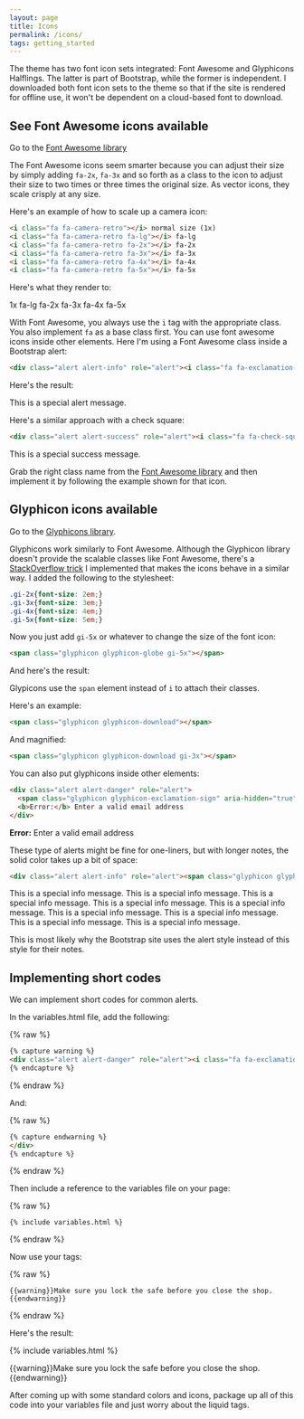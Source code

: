 ```yaml
---
layout: page
title: Icons
permalink: /icons/
tags: getting_started
---
```


The theme has two font icon sets integrated: Font Awesome and Glyphicons Halflings. The latter is part of Bootstrap, while the former is independent. I downloaded both font icon sets to the theme so that if the site is rendered for offline use, it won't be dependent on a cloud-based font to download.

## See Font Awesome icons available

Go to the [Font Awesome library](http://fortawesome.github.io/Font-Awesome/icons/)

The Font Awesome icons seem smarter because you can adjust their size by simply adding `fa-2x`, `fa-3x` and so forth as a class to the icon to adjust their size to two times or three times the original size. As vector icons, they scale crisply at any size.

Here's an example of how to scale up a camera icon:

```html
<i class="fa fa-camera-retro"></i> normal size (1x)
<i class="fa fa-camera-retro fa-lg"></i> fa-lg
<i class="fa fa-camera-retro fa-2x"></i> fa-2x
<i class="fa fa-camera-retro fa-3x"></i> fa-3x
<i class="fa fa-camera-retro fa-4x"></i> fa-4x
<i class="fa fa-camera-retro fa-5x"></i> fa-5x
```

Here's what they render to:

<i class="fa fa-camera-retro"></i> 1x
<i class="fa fa-camera-retro fa-lg"></i> fa-lg
<i class="fa fa-camera-retro fa-2x"></i> fa-2x
<i class="fa fa-camera-retro fa-3x"></i> fa-3x
<i class="fa fa-camera-retro fa-4x"></i> fa-4x
<i class="fa fa-camera-retro fa-5x"></i> fa-5x

With Font Awesome, you always use the `i` tag with the appropriate class. You also implement `fa` as a base class first. You can use font awesome icons inside other elements. Here I'm using a Font Awesome class inside a Bootstrap alert:

```html
<div class="alert alert-info" role="alert"><i class="fa fa-exclamation-circle fa-lg"></i> This is a special alert message.</div>
```

Here's the result:

<div class="alert alert-info" role="alert"><i class="fa fa-exclamation-circle fa-lg"></i> This is a special alert message.</div>

Here's a similar approach with a check square:

```html
<div class="alert alert-success" role="alert"><i class="fa fa-check-square-o fa-lg"></i> This is a special success message.</div>
```

<div class="alert alert-success" role="alert"><i class="fa fa-check-square-o fa-lg"></i> This is a special success message.</div>


Grab the right class name from the [Font Awesome library](http://fortawesome.github.io/Font-Awesome/icons/) and then implement it by following the example shown for that icon.


## Glyphicon icons available

Go to the [Glyphicons library](http://getbootstrap.com/components/#glyphicons). 

Glyphicons work similarly to Font Awesome. Although the Glyphicon library doesn't provide the scalable classes like Font Awesome, there's a [StackOverflow trick](http://stackoverflow.com/questions/24960201/how-do-i-make-glyphicons-bigger-change-size) I implemented that makes the icons behave in a similar way. I added the following to the stylesheet:

```css
.gi-2x{font-size: 2em;}
.gi-3x{font-size: 3em;}
.gi-4x{font-size: 4em;}
.gi-5x{font-size: 5em;}
```

Now you just add `gi-5x` or whatever to change the size of the font icon:

```html
<span class="glyphicon glyphicon-globe gi-5x"></span>
```

And here's the result:

<span class="glyphicon glyphicon-globe gi-5x"></span>

Glypicons use the `span` element instead of `i` to attach their classes. 

Here's an example:

```html
<span class="glyphicon glyphicon-download"></span>
```

<span class="glyphicon glyphicon-download"></span>

And magnified:

```html
<span class="glyphicon glyphicon-download gi-3x"></span>
```

<span class="glyphicon glyphicon-download gi-3x"></span>

You can also put glyphicons inside other elements:

```html
<div class="alert alert-danger" role="alert">
  <span class="glyphicon glyphicon-exclamation-sign" aria-hidden="true"></span>
  <b>Error:</b> Enter a valid email address
</div>
```

<div class="alert alert-danger" role="alert">
  <span class="glyphicon glyphicon-exclamation-sign" aria-hidden="true"></span>
  <b>Error:</b> Enter a valid email address
</div>

These type of alerts might be fine for one-liners, but with longer notes, the solid color takes up a bit of space:

```html
<div class="alert alert-info" role="alert"><span class="glyphicon glyphicon-question-sign"></span> This is a special info message. This is a special info message. This is a special info message. This is a special info message. This is a special info message. This is a special info message. This is a special info message. This is a special info message. This is a special info message. </div>
```

<div class="alert alert-info" role="alert"><span class="glyphicon glyphicon-question-sign"></span> This is a special info message. This is a special info message. This is a special info message. This is a special info message. This is a special info message. This is a special info message. This is a special info message. This is a special info message. This is a special info message. </div>

This is most likely why the Bootstrap site uses the alert style instead of this style for their notes.


## Implementing short codes

We can implement short codes for common alerts. 

In the variables.html file, add the following:

{% raw %}
```html
{% capture warning %}
<div class="alert alert-danger" role="alert"><i class="fa fa-exclamation"></i>
{% endcapture %}
```
{% endraw %}

And: 

{% raw %}
```html
{% capture endwarning %}
</div>
{% endcapture %}
```
{% endraw %}

Then include a reference to the variables file on your page:

{% raw %}
```
{% include variables.html %}
```
{% endraw %}

Now use your tags:

{% raw %}
```liquid
{{warning}}Make sure you lock the safe before you close the shop.{{endwarning}}
```
{% endraw %}

Here's the result: 

{% include variables.html %}

{{warning}}Make sure you lock the safe before you close the shop.{{endwarning}}


After coming up with some standard colors and icons, package up all of this code into your variables file and just worry about the liquid tags.

